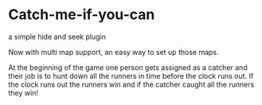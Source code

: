 # Catch-me-if-you-can
a simple hide and seek plugin

Now with multi map support, an easy way to set up those maps.

At the beginning of the game one person gets assigned as a catcher and their job is to hunt down all the runners in time before the clock runs out. If the clock runs out the runners win and if the catcher caught all the runners they win! 
